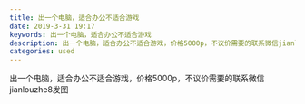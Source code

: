 ```yaml
---
title: 出一个电脑，适合办公不适合游戏
date: 2019-3-31 19:17
keywords: 出一个电脑，适合办公不适合游戏
description: 出一个电脑，适合办公不适合游戏，价格5000p，不议价需要的联系微信jianlouzhe8发图
categories: used
---
```

<td class="t_f" id="postmessage_3358947">

出一个电脑，适合办公不适合游戏，价格5000p，不议价需要的联系微信jianlouzhe8发图<br/>
</td>
